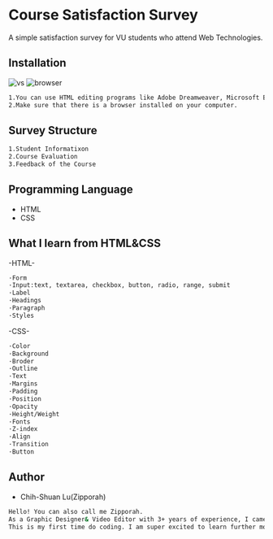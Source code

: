 # Course Satisfaction Survey
A simple satisfaction survey for VU students who attend Web Technologies.
## Installation
![vs](https://user-images.githubusercontent.com/112389820/187873188-c9660f0c-7562-4da5-a952-105ba4ca585a.png)
![browser](https://user-images.githubusercontent.com/112389820/187874077-ae4b884d-b6b7-4c5c-8bbd-f73462e326b8.png)
```bash
1.You can use HTML editing programs like Adobe Dreamweaver, Microsoft Expression Web, and Visual Studio Code.
2.Make sure that there is a browser installed on your computer.
```
## Survey Structure
```bash
1.Student Informatixon
2.Course Evaluation
3.Feedback of the Course
```
## Programming Language
* HTML
* CSS

## What I learn from HTML&CSS
-HTML-
```bash
·Form   
·Input:text, textarea, checkbox, button, radio, range, submit
·Label
·Headings
·Paragraph
·Styles
```
-CSS-
```bash
·Color
·Background
·Broder
·Outline
·Text
·Margins
·Padding
·Position
·Opacity 
·Height/Weight
·Fonts
·Z-index
·Align
·Transition
·Button
```
## Author
* Chih-Shuan Lu(Zipporah)
```bash
Hello! You can also call me Zipporah.
As a Graphic Designer& Video Editor with 3+ years of experience, I came to Australia to study Master of Digiatal Media.
This is my first time do coding. I am super excited to learn further more!
```